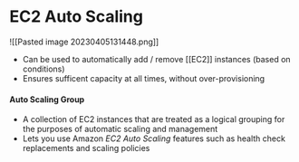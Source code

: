 # EC2 Auto Scaling
![[Pasted image 20230405131448.png]]
- Can be used to automatically add / remove [[EC2]] instances (based on conditions)
- Ensures sufficent capacity at all times, without over-provisioning

#### Auto Scaling Group
- A collection of EC2 instances that are treated as a logical grouping for the purposes of automatic scaling and management
- Lets you use Amazon *EC2 Auto Scaling* features such as health check replacements and scaling policies